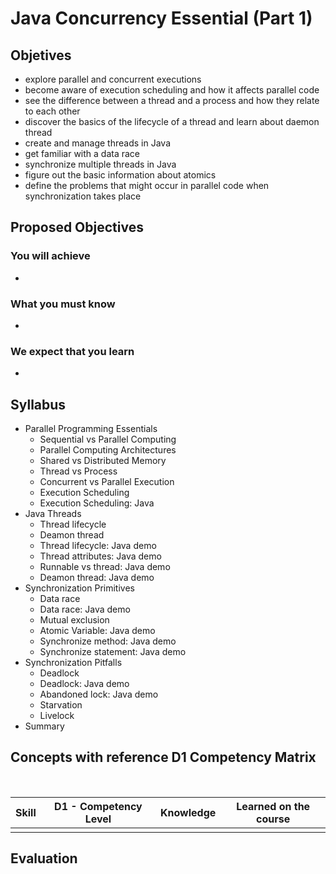 # Java Concurrency Essential (Part 1)

## Objetives

* explore parallel and concurrent executions
* become aware of execution scheduling and how it affects parallel code
* see the difference between a thread and a process and how they relate to each other
* discover the basics of the lifecycle of a thread and learn about daemon thread
* create and manage threads in Java
* get familiar with a data race
* synchronize multiple threads in Java
* figure out the basic information about atomics
* define the problems that might occur in parallel code when synchronization takes place

## Proposed Objectives

### You will achieve

* 

### What you must know

* 

### We expect that you learn

* 

## Syllabus

* Parallel Programming Essentials
  * Sequential vs Parallel Computing
  * Parallel Computing Architectures
  * Shared vs Distributed Memory
  * Thread vs Process
  * Concurrent vs Parallel Execution
  * Execution Scheduling
  * Execution Scheduling: Java
* Java Threads
  * Thread lifecycle
  * Deamon thread
  * Thread lifecycle: Java demo
  * Thread attributes: Java demo
  * Runnable vs thread: Java demo
  * Deamon thread: Java demo
* Synchronization Primitives
  * Data race
  * Data race: Java demo
  * Mutual exclusion
  * Atomic Variable: Java demo
  * Synchronize method: Java demo
  * Synchronize statement: Java demo
* Synchronization Pitfalls
  * Deadlock
  * Deadlock: Java demo
  * Abandoned lock: Java demo
  * Starvation
  * Livelock
* Summary 

## Concepts with reference D1 Competency Matrix

​	

| Skill | D1 - Competency Level | Knowledge | Learned on the course |
| :---: | --------------------- | --------- | --------------------- |
|       |                       |           |                       |

## Evaluation
